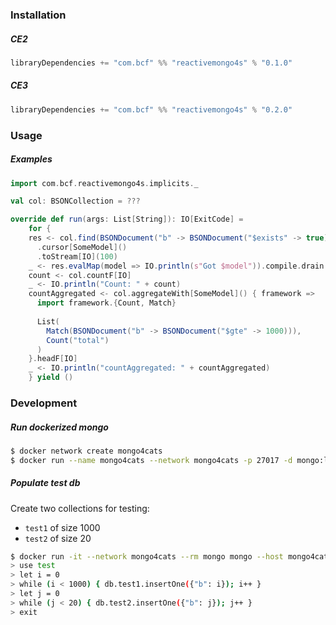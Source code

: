 ### Installation
##### CE2
```sbt
libraryDependencies += "com.bcf" %% "reactivemongo4s" % "0.1.0"
```
##### CE3
```sbt
libraryDependencies += "com.bcf" %% "reactivemongo4s" % "0.2.0"
```

### Usage
##### Examples
```scala
import com.bcf.reactivemongo4s.implicits._

val col: BSONCollection = ???

override def run(args: List[String]): IO[ExitCode] =
    for {
    res <- col.find(BSONDocument("b" -> BSONDocument("$exists" -> true)))
      .cursor[SomeModel]()
      .toStream[IO](100)
    _ <- res.evalMap(model => IO.println(s"Got $model")).compile.drain
    count <- col.countF[IO]
    _ <- IO.println("Count: " + count)
    countAggregated <- col.aggregateWith[SomeModel]() { framework =>
      import framework.{Count, Match}
    
      List(
        Match(BSONDocument("b" -> BSONDocument("$gte" -> 1000))),
        Count("total")
      )
    }.headF[IO]
    _ <- IO.println("countAggregated: " + countAggregated)
    } yield ()
```

### Development

##### Run dockerized mongo

```bash
$ docker network create mongo4cats
$ docker run --name mongo4cats --network mongo4cats -p 27017 -d mongo:latest
```

##### Populate test db

Create two collections for testing:
- `test1` of size 1000
- `test2` of size 20

```bash
$ docker run -it --network mongo4cats --rm mongo mongo --host mongo4cats test
> use test
> let i = 0
> while (i < 1000) { db.test1.insertOne({"b": i}); i++ }
> let j = 0
> while (j < 20) { db.test2.insertOne({"b": j}); j++ }
> exit
```
